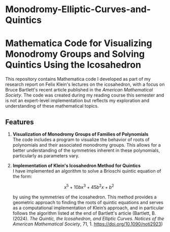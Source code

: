 # Monodromy-Elliptic-Curves-and-Quintics

# Mathematica Code for Visualizing Monodromy Groups and Solving Quintics Using the Icosahedron

This repository contains Mathematica code I developed as part of my research report on Felix Klein's lectures on the icosahedron, with a focus on Bruce Bartlett's recent article published in the *American Mathematical Society*. The code was created during my reading course this semester and is not an expert-level implementation but reflects my exploration and understanding of these mathematical topics.

## Features

1. **Visualization of Monodromy Groups of Families of Polynomials**  
   The code includes a program to visualize the behavior of roots of polynomials and their associated monodromy groups. This allows for a better understanding of the symmetries inherent in these polynomials, particularly as parameters vary.

2. **Implementation of Klein's Icosahedron Method for Quintics**  
   I have implemented an algorithm to solve a Brioschi quintic equation of the form:

   $$
   x^5 + 10bx^3 + 45b^2x + b^2
   $$

   by using the symmetries of the icosahedron. This method provides a geometric approach to finding the roots of quintic equations and serves as a computational implementation of Klein’s approach, and in particular follows the algorithm listed at the end of Bartlett's article (Bartlett, B. (2024). *The Quintic, the Icosahedron, and Elliptic Curves*. *Notices of the American Mathematical Society*, 71, 1. https://doi.org/10.1090/noti2923)

